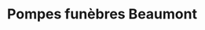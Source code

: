 ---
title: "Pompes funèbres Beaumont"
url: /les-hauts-danjou/pompes-funebres-beaumont/
shop: directeurs de funérailles
---